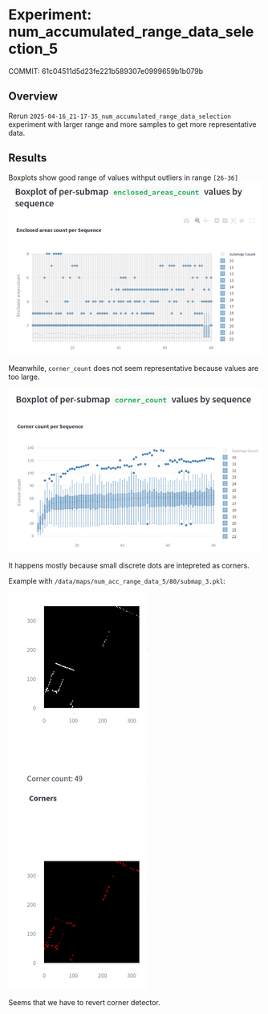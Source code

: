 # Experiment: num_accumulated_range_data_selection_5

COMMIT: 61c04511d5d23fe221b589307e0999659b1b079b

## Overview

Rerun `2025-04-16_21-17-35_num_accumulated_range_data_selection` experiment with larger range and more samples to get more representative data.

## Results

Boxplots show good range of values withput outliers in range `[26-36]`
![](image.png)

Meanwhile, `corner_count` does not seem representative because values are too large. 

![](image-1.png)

It happens mostly because small discrete dots are intepreted as corners.

Example with `/data/maps/num_acc_range_data_5/80/submap_3.pkl`:

![](image-2.png)

Seems that we have to revert corner detector.
